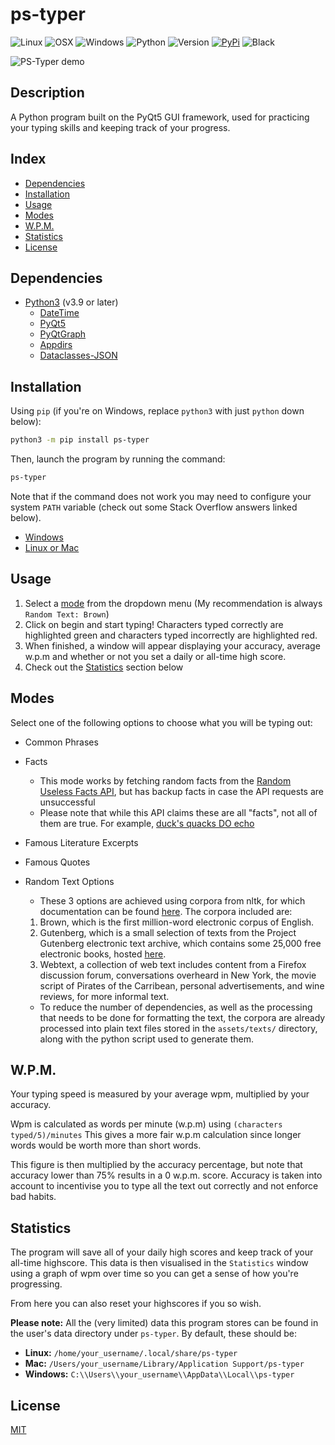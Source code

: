 # ps-typer

![Linux](https://img.shields.io/badge/-Linux-grey?logo=linux)
![OSX](https://img.shields.io/badge/-OSX-black?logo=apple)
![Windows](https://img.shields.io/badge/-Windows-blue?logo=windows)
![Python](https://img.shields.io/badge/Python-v3.9%5E-green?logo=python)
![Version](https://img.shields.io/github/v/tag/rolv-apneseth/ps-typer?label=version)
[![PyPi](https://img.shields.io/pypi/v/ps-typer?label=pypi)](https://pypi.org/project/ps-typer/)
![Black](https://img.shields.io/badge/code%20style-black-000000.svg)

![PS-Typer demo](https://user-images.githubusercontent.com/69486699/161395389-247c75fd-c2b6-4a63-bf03-258c5046b1be.png)

## Description

A Python program built on the PyQt5 GUI framework, used for practicing your typing skills and keeping track of your progress.

## Index

-   [Dependencies](#dependencies)
-   [Installation](#installation)
-   [Usage](#usage)
-   [Modes](#modes)
-   [W.P.M.](#wpm)
-   [Statistics](#statistics)
-   [License](#license)

## Dependencies

-   [Python3](https://www.python.org/downloads/) (v3.9 or later)
    -   [DateTime](https://pypi.org/project/DateTime/)
    -   [PyQt5](https://pypi.org/project/PyQt5/)
    -   [PyQtGraph](https://pypi.org/project/pyqtgraph/)
    -   [Appdirs](https://pypi.org/project/appdirs/)
    -   [Dataclasses-JSON](https://pypi.org/project/dataclasses-json/)

## Installation

Using `pip` (if you're on Windows, replace `python3` with just `python` down below):

```bash
python3 -m pip install ps-typer
```

Then, launch the program by running the command:

```bash
ps-typer
```

Note that if the command does not work you may need to configure your system `PATH` variable (check out some Stack Overflow answers linked below).

-   [Windows](https://stackoverflow.com/a/36160069/14316282)
-   [Linux or Mac](https://stackoverflow.com/a/62823029/14316282)

## Usage

1. Select a [mode](#modes) from the dropdown menu (My recommendation is always `Random Text: Brown`)
2. Click on begin and start typing! Characters typed correctly are highlighted green and characters typed incorrectly are highlighted red.
3. When finished, a window will appear displaying your accuracy, average w.p.m and whether or not you set a daily or all-time high score.
4. Check out the [Statistics](#statistics) section below

## Modes

Select one of the following options to choose what you will be typing out:

-   Common Phrases

-   Facts

    -   This mode works by fetching random facts from the [Random Useless Facts API](https://uselessfacts.jsph.pl/), but has backup facts in case the API requests are unsuccessful
    -   Please note that while this API claims these are all "facts", not all of them are true. For example, [duck's quacks DO echo](https://www.birdspot.co.uk/bird-brain/does-a-ducks-quack-echo)

-   Famous Literature Excerpts

-   Famous Quotes

-   Random Text Options
    -   These 3 options are achieved using corpora from nltk, for which documentation can be found [here](https://www.nltk.org/book/ch02.html). The corpora included are:
    1.  Brown, which is the first million-word electronic corpus of English.
    2.  Gutenberg, which is a small selection of texts from the Project Gutenberg electronic text archive, which contains some 25,000 free electronic books, hosted [here](http://www.gutenberg.org/).
    3.  Webtext, a collection of web text includes content from a Firefox discussion forum, conversations overheard in New York, the movie script of Pirates of the Carribean, personal advertisements, and wine reviews, for more informal text.
    -   To reduce the number of dependencies, as well as the processing that needs to be done for formatting the text, the corpora are already processed into plain text files stored in the `assets/texts/` directory, along with the python script used to generate them.

## W.P.M.

Your typing speed is measured by your average wpm, multiplied by your accuracy.

Wpm is calculated as words per minute (w.p.m) using `(characters typed/5)/minutes` This gives a more fair w.p.m calculation since longer words would be worth more than short words.

This figure is then multiplied by the accuracy percentage, but note that accuracy lower than 75% results in a 0 w.p.m. score. Accuracy is taken into account to incentivise you to type all the text out correctly and not enforce bad habits.

## Statistics

The program will save all of your daily high scores and keep track of your all-time highscore. This data is then visualised in the `Statistics` window using a graph of wpm over time so you can get a sense of how you're progressing.

From here you can also reset your highscores if you so wish.

**Please note:** All the (very limited) data this program stores can be found in the user's data directory under `ps-typer`. By default, these should be:

-   **Linux:** `/home/your_username/.local/share/ps-typer`
-   **Mac:** `/Users/your_username/Library/Application Support/ps-typer`
-   **Windows:** `C:\\Users\\your_username\\AppData\\Local\\ps-typer`

## License

[MIT](https://github.com/Rolv-Apneseth/ps-typer/blob/master/LICENSE)

